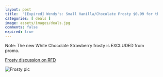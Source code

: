 ```yaml
---
layout: post
title:  "[Expired] Wendy's: Small Vanilla/Chocolate Frosty $0.99 for the summer 2024"
categories: [ deals ]
image: assets/images/deals.jpg
comments: false
expired: true
---
```


Note: The new White Chocolate Strawberry frosty is EXCLUDED from promo.

[Frosty discussion on RFD](https://forums.redflagdeals.com/wendys-small-vanilla-chocolate-frosty-0-99-2695613)


![Frosty pic](https://a.dam-img.rfdcontent.com/cms/010/474/344/120x120_smart_fit.jpg)